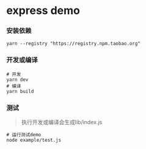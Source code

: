 # express demo

### 安装依赖

```shell
yarn --registry "https://registry.npm.taobao.org"
```

### 开发或编译

```shell
# 开发
yarn dev
# 编译
yarn build
```

### 测试
> 执行开发或编译会生成lib/index.js
```shell
# 运行测试demo
node example/test.js
```

